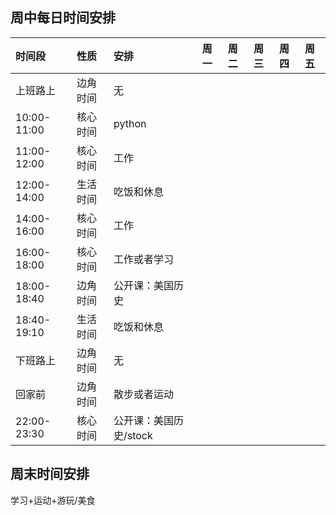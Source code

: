 ## 周中每日时间安排

|时间段|性质|安排|周一|周二|周三|周四|周五|
|:-----|:---|:---|:---|:---|:---|:---|:---|
|上班路上|边角时间|无||||||
|10:00-11:00|核心时间|python||||||
|11:00-12:00|核心时间|工作||||||
|12:00-14:00|生活时间|吃饭和休息||||||
|14:00-16:00|核心时间|工作||||||
|16:00-18:00|核心时间|工作或者学习||||||
|18:00-18:40|边角时间|公开课：美国历史||||||
|18:40-19:10|生活时间|吃饭和休息||||||
|下班路上|边角时间|无||||||
|回家前|边角时间|散步或者运动||||||
|22:00-23:30|核心时间|公开课：美国历史/stock||||||

## 周末时间安排
学习+运动+游玩/美食
